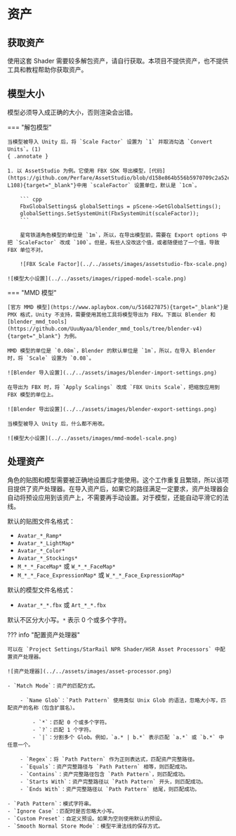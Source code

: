 # 资产

## 获取资产

使用这套 Shader 需要较多解包资产，请自行获取。本项目不提供资产，也不提供工具和教程帮助你获取资产。

## 模型大小

模型必须导入成正确的大小，否则渲染会出错。

=== "解包模型"

    当模型被导入 Unity 后，将 `Scale Factor` 设置为 `1` 并取消勾选 `Convert Units`。(1)
    { .annotate }

    1. 以 AssetStudio 为例。它使用 FBX SDK 导出模型，[代码](https://github.com/Perfare/AssetStudio/blob/d158e864b556b5970709c2a52e47944d53aa98a2/AssetStudioFBXNative/api.cpp#L107-L108){target="_blank"}中用 `scaleFactor` 设置单位，默认是 `1cm`。

        ``` cpp
        FbxGlobalSettings& globalSettings = pScene->GetGlobalSettings();
        globalSettings.SetSystemUnit(FbxSystemUnit(scaleFactor));
        ```

        星穹铁道角色模型的单位是 `1m`，所以，在导出模型前，需要在 Export options 中把 `ScaleFactor` 改成 `100`。但是，有些人没改这个值，或者随便给了一个值，导致 FBX 单位不对。

        ![FBX Scale Factor](../../assets/images/assetstudio-fbx-scale.png)

    ![模型大小设置](../../assets/images/ripped-model-scale.png)

=== "MMD 模型"

    [官方 MMD 模型](https://www.aplaybox.com/u/516827875){target="_blank"}是 PMX 格式，Unity 不支持，需要使用其他工具将模型导出为 FBX。下面以 Blender 和 [blender_mmd_tools](https://github.com/UuuNyaa/blender_mmd_tools/tree/blender-v4){target="_blank"} 为例。

    MMD 模型的单位是 `0.08m`，Blender 的默认单位是 `1m`，所以，在导入 Blender 时，将 `Scale` 设置为 `0.08`。

    ![Blender 导入设置](../../assets/images/blender-import-settings.png)

    在导出为 FBX 时，将 `Apply Scalings` 改成 `FBX Units Scale`，把缩放应用到 FBX 模型的单位上。

    ![Blender 导出设置](../../assets/images/blender-export-settings.png)

    当模型被导入 Unity 后，什么都不用改。

    ![模型大小设置](../../assets/images/mmd-model-scale.png)

## 处理资产

角色的贴图和模型需要被正确地设置后才能使用。这个工作重复且繁琐，所以该项目提供了资产处理器。在导入资产后，如果它的路径满足一定要求，资产处理器会自动将预设应用到该资产上，不需要再手动设置。对于模型，还能自动平滑它的法线。

默认的贴图文件名格式：

- `Avatar_*_Ramp*`
- `Avatar_*_LightMap*`
- `Avatar_*_Color*`
- `Avatar_*_Stockings*`
- `M_*_*_FaceMap*` 或 `W_*_*_FaceMap*`
- `M_*_*_Face_ExpressionMap*` 或 `W_*_*_Face_ExpressionMap*`

默认的模型文件名格式：

- `Avatar_*_*.fbx` 或 `Art_*_*.fbx`

默认不区分大小写。`*` 表示 0 个或多个字符。

??? info "配置资产处理器"

    可以在 `Project Settings/StarRail NPR Shader/HSR Asset Processors` 中配置资产处理器。

    ![资产处理器](../../assets/images/asset-processor.png)

    - `Match Mode`：资产的匹配方式。

        - `Name Glob`：`Path Pattern` 使用类似 Unix Glob 的语法，忽略大小写，匹配资产的名称（包含扩展名）。

            - `*`：匹配 0 个或多个字符。
            - `?`：匹配 1 个字符。
            - `|`：分割多个 Glob。例如，`a.* | b.*` 表示匹配 `a.*` 或 `b.*` 中任意一个。

        - `Regex`：将 `Path Pattern` 作为正则表达式，匹配资产完整路径。
        - `Equals`：资产完整路径与 `Path Pattern` 相等，则匹配成功。
        - `Contains`：资产完整路径包含 `Path Pattern`，则匹配成功。
        - `Starts With`：资产完整路径以 `Path Pattern` 开头，则匹配成功。
        - `Ends With`：资产完整路径以 `Path Pattern` 结尾，则匹配成功。

    - `Path Pattern`：模式字符串。
    - `Ignore Case`：匹配时是否忽略大小写。
    - `Custom Preset`：自定义预设。如果为空则使用默认的预设。
    - `Smooth Normal Store Mode`：模型平滑法线的保存方式。
